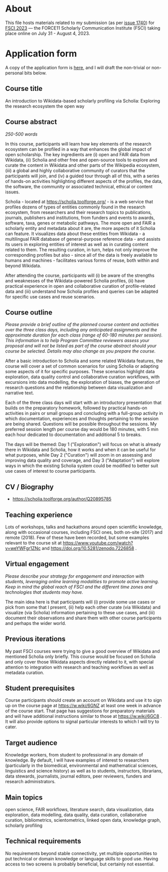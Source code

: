 # About

This file hosts materials related to my submission (as per [issue 1740](https://github.com/Daniel-Mietchen/ideas/issues/1740)) for [FSCI 2023](https://force11.org/fsci/2023/) &mdash; the FORCE11 Scholarly Communication Institute (FSCI) taking place online on July 31 - August 4, 2023.

# Application form

A copy of the application form is [here](https://github.com/Daniel-Mietchen/ideas/issues/1740#issuecomment-1404378112), and I will draft the non-trivial or non-personal bits below.

## Course title

An introduction to Wikidata-based scholarly profiling via Scholia: Exploring the research ecosystem the open way

## Course abstract
*250-500 words*

In this course, participants will learn how key elements of the research ecosystem can be profiled in a way that enhances the global impact of open scholarship. The key ingredients are (i) open and FAIR data from Wikidata, (ii) Scholia and other free and open-source tools to explore and curate the content in Wikidata and other parts of the Wikipedia ecosystem, (iii) a global and highly collaborative community of curators that the participants will join, and (iv) a guided tour through all of this, with a series of hands-on activities highlighting different aspects of the profiles, the data, the software, the community or associated technical, ethical or content issues.

Scholia - located at https://scholia.toolforge.org/ - is a web service that profiles dozens of types of entities commonly found in the research ecosystem, from researchers and their research topics to publications, journals, publishers and institutions, from funders and events to awards, software, taxa, genes or metabolic pathways. The more open and FAIR a scholarly entity and metadata about it are, the more aspects of it Scholia can feature. It visualizes data about these entities from Wikidata - a multilingual FAIR database of general-purpose reference data - and assists its users in exploring entities of interest as well as in curating content related to them. The resulting curation, in turn, helps not only improve the corresponding profiles but also - since all of the data is freely available to humans and machines - facilitates various forms of reuse, both within and beyond Wikidata.

After attending the course, participants will (i) be aware of the strengths and weaknesses of the Wikidata-powered Scholia profiles, (ii) have practical experience in open and collaborative curation of profile-related data and (iii) understand how Scholia profiles and queries can be adapted for specific use cases and reuse scenarios.

## Course outline
*Please provide a brief outline of the planned course content and activities over the three class days, including any anticipated assignments and the approximate duration for each class (range of 60-180 minutes per session). This information is to help Program Committee reviewers assess your proposal and will not be listed as part of the course abstract should your course be selected. Details may also change as you prepare the course.*

After a basic introduction to Scholia and some related Wikidata features, the course will cover a set of common scenarios for using Scholia or adapting some aspects of it for specific purposes. These scenarios highlight data exploration, data quality control and collaborative curation workflows, with excursions into data modelling, the exploration of biases, the generation of research questions and the relationship between data visualization and narrative text.

Each of the three class days will start with an introductory presentation that builds on the preparatory homework, followed by practical hands-on activities in pairs or small groups and concluding with a full-group activity in which documentation, experiences and thoughts pertaining to the session are being shared. Questions will be possible throughout the sessions. My preferred session length per course day would be 180 minutes, with 5 min each hour dedicated to documentation and additional 5 to breaks.

The days will be themed: Day 1 ("Exploration") will focus on what is already there in Wikidata and Scholia, how it works and when it can be useful for what purposes, while Day 2 ("Curation") will zoom in on assessing and improving data quality and coverage, and Day 3 ("Adaptation") will explore ways in which the existing Scholia system could be modified to better suit use cases of interest to course participants.

## CV / Biography

* https://scholia.toolforge.org/author/Q20895785

## Teaching experience

Lots of workshops, talks and hackathons around open scientific knowledge, along with occasional courses, including FSCI ones, both on-site (2017) and remote (2018). Few of these have been recorded, but some examples relevant to the course sit at https://www.youtube.com/watch?v=weYWFgr1ZNc and https://doi.org/10.5281/zenodo.7226858 .

## Virtual engagement

*Please describe your strategy for engagement and interaction with students, leveraging online learning modalities to promote active learning. Keep in mind the global reach of FSCI and the different time zones and technologies that students may have.*

The main idea here is that participants will (i) provide some use cases or pick from some that I present, (ii) help each other curate (via Wikidata) and visualize (via Scholia) information pertaining to these use cases, and (iii) document their observations and share them with other course participants and perhaps the wider world.

## Previous iterations

My past FSCI courses were trying to give a good overview of Wikidata and mentioned Scholia only briefly. This course would be focused on Scholia and only cover those Wikidata aspects directly related to it, with special attention to integration with research and teaching workflows as well as metadata curation.

## Student prerequisites

Course participants should create an account on Wikidata and use it to sign up on the course page at https://w.wiki/6GNZ at least one week in advance of the course start. That page has suggestions for preparatory materials and will have additional instructions similar to those at https://w.wiki/6GC8 . It will also provide options to signal particular interests to which I will try to cater. 

## Target audience

Knowledge workers, from student to professional in any domain of knowledge. By default, I will have examples of interest to researchers (particularly in the biomedical, environmental and mathematical sciences, linguistics and science history) as well as to students, instructors, librarians, data stewards, journalists, journal editors, peer reviewers, funders and research administrators.

## Main topics

open science, FAIR workflows, literature search, data visualization, data exploration, data modelling, data quality, data curation, collaborative curation, bibliometrics, scientometrics, linked open data, knowledge graph, scholarly profiling

## Technical requirements

No requirements beyond stable connectivity, yet multiple opportunities to put technical or domain knowledge or language skills to good use. Having access to two screens is probably beneficial, but certainly not essential.
